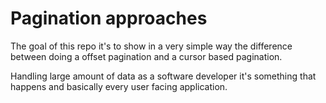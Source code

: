 # Pagination approaches

The goal of this repo it's to show in a very simple way the difference between doing a offset pagination and a cursor based pagination.

Handling large amount of data as a software developer it's something that happens and basically every user facing application. 
